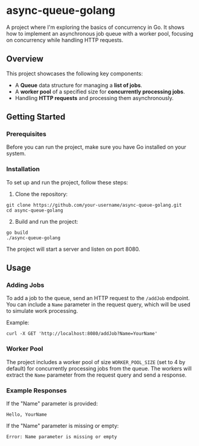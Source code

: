 # async-queue-golang
A project where I'm exploring the basics of concurrency in Go. It shows how to implement an asynchronous job queue with a worker pool, focusing on concurrency while handling HTTP requests.
## Overview
This project showcases the following key components:

* A **Queue** data structure for managing a **list of jobs**.
* A **worker pool** of a specified size for **concurrently processing jobs**.
* Handling **HTTP requests** and processing them asynchronously.
## Getting Started
### Prerequisites
Before you can run the project, make sure you have Go installed on your system.

### Installation
To set up and run the project, follow these steps:

1. Clone the repository:
```shell
git clone https://github.com/your-username/async-queue-golang.git
cd async-queue-golang
```
2. Build and run the project:
```shell
go build
./async-queue-golang
```
The project will start a server and listen on port 8080.

## Usage
### Adding Jobs
To add a job to the queue, send an HTTP request to the `/addJob` endpoint. You can include a `Name` parameter in the request query, which will be used to simulate work processing.

Example:
```shell
curl -X GET 'http://localhost:8080/addJob?Name=YourName'
```

### Worker Pool
The project includes a worker pool of size `WORKER_POOL_SIZE` (set to 4 by default) for concurrently processing jobs from the queue. The workers will extract the `Name` parameter from the request query and send a response.

### Example Responses
If the "Name" parameter is provided:
```shell
Hello, YourName
```
If the "Name" parameter is missing or empty:
```shell
Error: Name parameter is missing or empty
```
